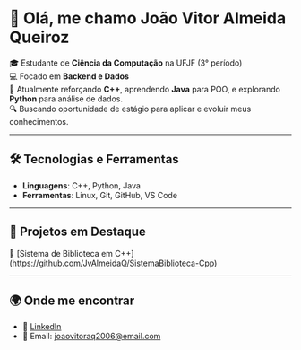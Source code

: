 # 👋 Olá, me chamo João Vitor Almeida Queiroz

🎓 Estudante de **Ciência da Computação** na UFJF (3° período)  
💻 Focado em **Backend e Dados**  
🚀 Atualmente reforçando **C++**, aprendendo **Java** para POO, e explorando **Python** para análise de dados.  
🔍 Buscando oportunidade de estágio para aplicar e evoluir meus conhecimentos.  

---

## 🛠️ Tecnologias e Ferramentas
- **Linguagens**: C++, Python, Java  
- **Ferramentas**: Linux, Git, GitHub, VS Code  

---

## 📌 Projetos em Destaque
🔹 [Sistema de Biblioteca em C++] (https://github.com/JvAlmeidaQ/SistemaBiblioteca-Cpp)

---

## 🌍 Onde me encontrar
- 💼 [LinkedIn](https://www.linkedin.com/in/jo%C3%A3o-vitor-almeida-queiroz/)  
- 📧 Email: joaovitoraq2006@email.com
